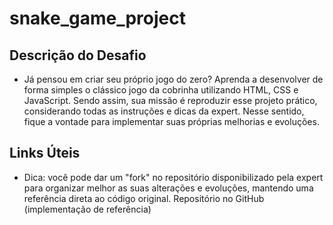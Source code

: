 # snake_game_project

## Descrição do Desafio
- Já pensou em criar seu próprio jogo do zero? Aprenda a desenvolver de forma simples o clássico jogo da cobrinha utilizando HTML, CSS e JavaScript. Sendo assim, sua missão é reproduzir esse projeto prático, considerando todas as instruções e dicas da expert. Nesse sentido, fique a vontade para implementar suas próprias melhorias e evoluções. 

## Links Úteis
- Dica: você pode dar um "fork" no repositório disponibilizado pela expert para organizar melhor as suas alterações e evoluções, mantendo uma referência direta ao código original.
Repositório no GitHub (implementação de referência)
